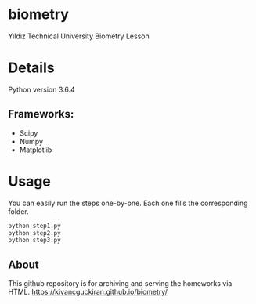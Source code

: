 # biometry
Yıldız Technical University Biometry Lesson

# Details
Python version 3.6.4

## Frameworks:
* Scipy
* Numpy
* Matplotlib

# Usage
You can easily run the steps one-by-one. Each one fills the corresponding folder.

```python
python step1.py
python step2.py
python step3.py
```

## About
This github repository is for archiving and serving the homeworks via HTML.
https://kivancguckiran.github.io/biometry/

